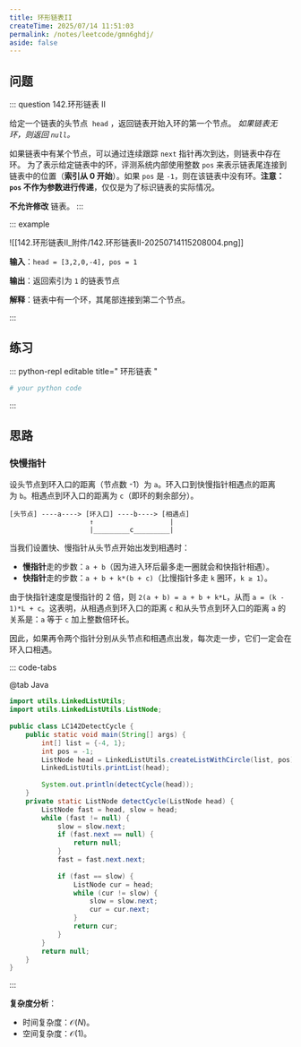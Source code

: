 ```yaml
---
title: 环形链表II
createTime: 2025/07/14 11:51:03
permalink: /notes/leetcode/gmn6ghdj/
aside: false
---
```

## **问题**

::: question 142.环形链表 II

给定一个链表的头节点  `head` ，返回链表开始入环的第一个节点。 _如果链表无环，则返回 `null`。_

如果链表中有某个节点，可以通过连续跟踪 `next` 指针再次到达，则链表中存在环。 为了表示给定链表中的环，评测系统内部使用整数 `pos` 来表示链表尾连接到链表中的位置（**索引从 0 开始**）。如果 `pos` 是 `-1`，则在该链表中没有环。**注意：`pos` 不作为参数进行传递**，仅仅是为了标识链表的实际情况。

**不允许修改** 链表。
:::

::: example

![[142.环形链表II_附件/142.环形链表II-20250714115208004.png]]

**输入**：`head = [3,2,0,-4], pos = 1`

**输出**：返回索引为 `1` 的链表节点

**解释**：链表中有一个环，其尾部连接到第二个节点。

:::

## **练习**

::: python-repl editable title=" 环形链表 "

```python
# your python code
```

:::

## **思路**
### **快慢指针**

设头节点到环入口的距离（节点数 -1）为 `a`。环入口到快慢指针相遇点的距离为 `b`。相遇点到环入口的距离为 `c`（即环的剩余部分）。

```
[头节点] ----a----> [环入口] ----b----> [相遇点]
                    ↑                   |
                    |_________c_________|
```

当我们设置快、慢指针从头节点开始出发到相遇时：

- **慢指针**走的步数：`a + b`（因为进入环后最多走一圈就会和快指针相遇）。
- **快指针**走的步数：`a + b + k*(b + c)`（比慢指针多走 `k` 圈环，`k ≥ 1`）。

由于快指针速度是慢指针的 2 倍，则 `2(a + b) = a + b + k*L`，从而 `a = (k - 1)*L + c`。这表明，从相遇点到环入口的距离 `c` 和从头节点到环入口的距离 `a` 的关系是：`a` 等于 `c` 加上整数倍环长。

因此，如果再令两个指针分别从头节点和相遇点出发，每次走一步，它们一定会在环入口相遇。

::: code-tabs

@tab Java

```java
import utils.LinkedListUtils;  
import utils.LinkedListUtils.ListNode;  
  
public class LC142DetectCycle {  
    public static void main(String[] args) {  
        int[] list = {-4, 1};  
        int pos = -1;  
        ListNode head = LinkedListUtils.createListWithCircle(list, pos);  
        LinkedListUtils.printList(head);  
  
        System.out.println(detectCycle(head));  
    }  
    private static ListNode detectCycle(ListNode head) {  
        ListNode fast = head, slow = head;  
        while (fast != null) {  
            slow = slow.next;  
            if (fast.next == null) {  
                return null;  
            }            
            fast = fast.next.next;  
  
            if (fast == slow) {  
                ListNode cur = head;  
                while (cur != slow) {  
                    slow = slow.next;  
                    cur = cur.next;  
                }                
                return cur;  
            }        
        }  
        return null;  
    }
}
```

:::

**复杂度分析**：

- 时间复杂度：$\mathcal{O}(N)$。
- 空间复杂度：$\mathcal{O}(1)$。
